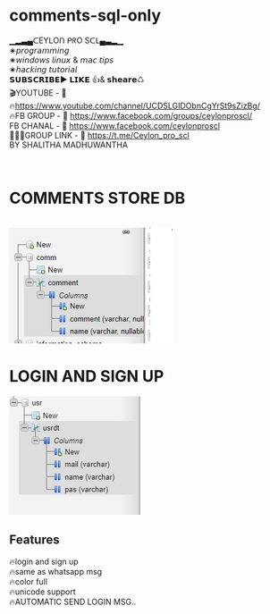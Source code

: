 # comments-sql-only
▁▂▃▄ᑕEYᒪOᑎ  ᑭᖇO Sᑕᒪ▄▃▂▁ <br> ✬𝘱𝘳𝘰𝘨𝘳𝘢𝘮𝘮𝘪𝘯𝘨 <br> ✬𝘸𝘪𝘯𝘥𝘰𝘸𝘴 𝘭𝘪𝘯𝘶𝘹 &amp; 𝘮𝘢𝘤 𝘵𝘪𝘱𝘴 <br> ✬𝘩𝘢𝘤𝘬𝘪𝘯𝘨 𝘵𝘶𝘵𝘰𝘳𝘪𝘢𝘭  <br> 𝗦𝗨𝗕𝗦𝗖𝗥𝗜𝗕𝗘▶ 𝗟𝗜𝗞𝗘 👍&amp; 𝘀𝗵𝗲𝗮𝗿𝗲♺  <br>  🎬YOUTUBE -  🔗 🔥‍https://www.youtube.com/channel/UCDSLGIDObnCgYrSt9sZizBg/ <br> 🔥FB GROUP -  🔗 https://www.facebook.com/groups/ceylonproscl/ <br> FB CHANAL - 🔗 https://www.facebook.com/ceylonproscl <br> 👨‍👦‍👦GROUP LINK -  🔗 https://t.me/Ceylon_pro_scl   <br> BY SHALITHA MADHUWANTHA

<br> 
<h1>    COMMENTS STORE DB  </h1>
<br> 
<img src="https://github.com/shalithamadhuwantha/comments-sql-only/blob/main/Capture.PNG">
<br> 
<h1>    LOGIN AND SIGN UP </h1>
<img src="https://github.com/shalithamadhuwantha/comments-sql-only/blob/main/login.PNG">

<br> 

<h2>Features</h2>
🔥login and sign up <br>
🔥same as whatsapp  msg<br> 
🔥color full<br> 
🔥unicode support<br> 
🔥AUTOMATIC SEND LOGIN MSG..

